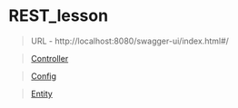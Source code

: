 # REST_lesson
>URL - http://localhost:8080/swagger-ui/index.html#/

>[Controller](https://github.com/AbdulatipA/REST_lesson/blob/master/src/main/java/org/example/rest_lesson/controller/OrderController.java)

>[Config](https://github.com/AbdulatipA/REST_lesson/blob/master/src/main/java/org/example/rest_lesson/config/OpenAPIConfig.java)

>[Entity](https://github.com/AbdulatipA/REST_lesson/blob/master/src/main/java/org/example/rest_lesson/Order.java)
